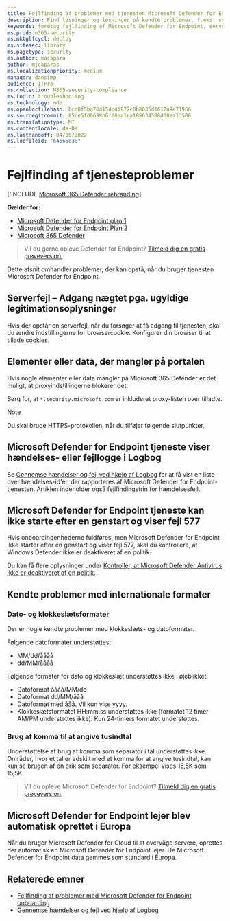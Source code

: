 ```yaml
---
title: Fejlfinding af problemer med tjenesten Microsoft Defender for Endpoint
description: Find løsninger og løsninger på kendte problemer, f.eks. serverfejl, når du forsøger at få adgang til tjenesten.
keywords: foretag fejlfinding af Microsoft Defender for Endpoint, serverfejl, adgang nægtet, ugyldige legitimationsoplysninger, ingen data, dashboardportal, tillad, Logbog
ms.prod: m365-security
ms.mktglfcycl: deploy
ms.sitesec: library
ms.pagetype: security
ms.author: macapara
author: mjcaparas
ms.localizationpriority: medium
manager: dansimp
audience: ITPro
ms.collection: M365-security-compliance
ms.topic: troubleshooting
ms.technology: mde
ms.openlocfilehash: bcd0f5ba70d154c40972c0b8035d1617a9e71966
ms.sourcegitcommit: 85ce5fd0698b6f00ea1ea189634588d00ea13508
ms.translationtype: MT
ms.contentlocale: da-DK
ms.lasthandoff: 04/06/2022
ms.locfileid: "64665838"
---
```

# <a name="troubleshoot-service-issues"></a>Fejlfinding af tjenesteproblemer

[!INCLUDE [Microsoft 365 Defender rebranding](../../includes/microsoft-defender.md)]

**Gælder for:**
- [Microsoft Defender for Endpoint plan 1](https://go.microsoft.com/fwlink/p/?linkid=2154037)
- [Microsoft Defender for Endpoint Plan 2](https://go.microsoft.com/fwlink/p/?linkid=2154037)
- [Microsoft 365 Defender](https://go.microsoft.com/fwlink/?linkid=2118804)

> Vil du gerne opleve Defender for Endpoint? [Tilmeld dig en gratis prøveversion.](https://signup.microsoft.com/create-account/signup?products=7f379fee-c4f9-4278-b0a1-e4c8c2fcdf7e&ru=https://aka.ms/MDEp2OpenTrial?ocid=docs-wdatp-pullalerts-abovefoldlink)

Dette afsnit omhandler problemer, der kan opstå, når du bruger tjenesten Microsoft Defender for Endpoint.

## <a name="server-error---access-is-denied-due-to-invalid-credentials"></a>Serverfejl – Adgang nægtet pga. ugyldige legitimationsoplysninger

Hvis der opstår en serverfejl, når du forsøger at få adgang til tjenesten, skal du ændre indstillingerne for browsercookie.
Konfigurer din browser til at tillade cookies.

## <a name="elements-or-data-missing-on-the-portal"></a>Elementer eller data, der mangler på portalen

Hvis nogle elementer eller data mangler på Microsoft 365 Defender er det muligt, at proxyindstillingerne blokerer det.

Sørg for, at `*.security.microsoft.com` er inkluderet proxy-listen over tilladte.

> [!NOTE]
> Du skal bruge HTTPS-protokollen, når du tilføjer følgende slutpunkter.

## <a name="microsoft-defender-for-endpoint-service-shows-event-or-error-logs-in-the-event-viewer"></a>Microsoft Defender for Endpoint tjeneste viser hændelses- eller fejllogge i Logbog

Se [Gennemse hændelser og fejl ved hjælp af Logbog](event-error-codes.md) for at få vist en liste over hændelses-id'er, der rapporteres af Microsoft Defender for Endpoint-tjenesten. Artiklen indeholder også fejlfindingstrin for hændelsesfejl.

## <a name="microsoft-defender-for-endpoint-service-fails-to-start-after-a-reboot-and-shows-error-577"></a>Microsoft Defender for Endpoint tjeneste kan ikke starte efter en genstart og viser fejl 577

Hvis onboardingenhederne fuldføres, men Microsoft Defender for Endpoint ikke starter efter en genstart og viser fejl 577, skal du kontrollere, at Windows Defender ikke er deaktiveret af en politik.

Du kan få flere oplysninger under [Kontrollér, at Microsoft Defender Antivirus ikke er deaktiveret af en politik](troubleshoot-onboarding.md#ensure-that-microsoft-defender-antivirus-is-not-disabled-by-a-policy).

## <a name="known-issues-with-regional-formats"></a>Kendte problemer med internationale formater

### <a name="date-and-time-formats"></a>Dato- og klokkeslætsformater

Der er nogle kendte problemer med klokkeslæts- og datoformater.

Følgende datoformater understøttes:

- MM/dd/åååå
- dd/MM/åååå

Følgende formater for dato og klokkeslæt understøttes ikke i øjeblikket:

- Datoformat åååå/MM/dd
- Datoformat dd/MM/ååå
- Datoformat med ååå. Vil kun vise yyyy.
- Klokkeslætsformatet HH:mm:ss understøttes ikke (formatet 12 timer AM/PM understøttes ikke). Kun 24-timers formatet understøttes.

### <a name="use-of-comma-to-indicate-thousand"></a>Brug af komma til at angive tusindtal

Understøttelse af brug af komma som separator i tal understøttes ikke. Områder, hvor et tal er adskilt med et komma for at angive tusindtal, kan kun se brugen af en prik som separator. For eksempel vises 15,5K som 15,5K.

> Vil du opleve Microsoft Defender for Endpoint? [Tilmeld dig en gratis prøveversion.](https://signup.microsoft.com/create-account/signup?products=7f379fee-c4f9-4278-b0a1-e4c8c2fcdf7e&ru=https://aka.ms/MDEp2OpenTrial?ocid=docs-wdatp-troubleshoot-belowfoldlink)

## <a name="microsoft-defender-for-endpoint-tenant-was-automatically-created-in-europe"></a>Microsoft Defender for Endpoint lejer blev automatisk oprettet i Europa

Når du bruger Microsoft Defender for Cloud til at overvåge servere, oprettes der automatisk en Microsoft Defender for Endpoint lejer. De Microsoft Defender for Endpoint data gemmes som standard i Europa.

## <a name="related-topics"></a>Relaterede emner

- [Fejlfinding af problemer med Microsoft Defender for Endpoint onboarding](troubleshoot-onboarding.md)
- [Gennemse hændelser og fejl ved hjælp af Logbog](event-error-codes.md)
